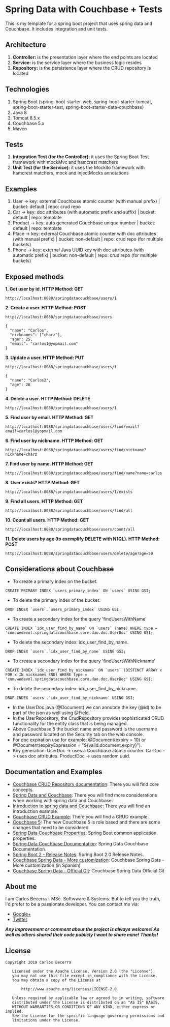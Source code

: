 # Spring Data with Couchbase + Tests

This is my template for a spring boot project that uses spring data and Couchbase. It includes integration and unit tests.

## Architecture
 
 1. **Controller:** is the presentation layer where the end points are located
 2. **Service:** is the service layer where the business logic resides
 3. **Repository:** is the persistence layer where the CRUD repository is located
 
## Technologies

1. Spring Boot (spring-boot-starter-web, spring-boot-starter-tomcat, spring-boot-starter-test, spring-boot-starter-data-couchbase)
2. Java 8
3. Tomcat 8.5.x
4. Couchbase 5.x
5. Maven

## Tests

 1. **Integration Test (for the Controller):** it uses the Spring Boot Test framework with mockMvc and hamcrest matchers
 2. **Unit Test (for the Service):** it uses the Mockito framework with hamcrest matchers, mock and injectMocks annotations 
 
## Examples

1. User -> key: external Couchbase atomic counter (with manual prefix) | bucket: default | repo: crud repo
2. Car -> key: doc attributes (with automatic prefix and suffix) | bucket: default | repo: template
3. Product -> key: auto generated Couchbase unique number | bucket: default | repo: template
4. Place -> key: external Couchbase atomic counter with doc attributes (with manual prefix) | bucket: non-default | repo: crud repo (for multiple buckets)
5. Phone -> key: external Java UUID key with doc attributes (with automatic prefix) | bucket: non-default | repo: crud repo (for multiple buckets)

## Exposed methods

**1. Get user by id. HTTP Method: GET**
```
http://localhost:8080/springdatacouchbase/users/1
```

**2. Create a user. HTTP Method: POST**
```
http://localhost:8080/springdatacouchbase/users
```
```
{
  "name": "Carlos",
  "nicknames": ["charz"],
  "age": 25,
  "email": "carlos1@yopmail.com"
}
```

**3. Update a user. HTTP Method: PUT**
```
http://localhost:8080/springdatacouchbase/users/1
```
```
{
  "name": "Carlos2",
  "age": 26
}
```

**4. Delete a user. HTTP Method: DELETE**
```
http://localhost:8080/springdatacouchbase/users/1
```

**5. Find user by email. HTTP Method: GET**
```
http://localhost:8080/springdatacouchbase/users/find/email?email=carlos1@yopmail.com
```

**6. Find user by nickname. HTTP Method: GET**
```
http://localhost:8080/springdatacouchbase/users/find/nickname?nickname=charz
```

**7. Find user by name. HTTP Method: GET**
```
http://localhost:8080/springdatacouchbase/users/find/name?name=carlos
```

**8. User exists? HTTP Method: GET**
```
http://localhost:8080/springdatacouchbase/users/1/exists
```

**9. Find all users. HTTP Method: GET**
```
http://localhost:8080/springdatacouchbase/users/find/all
```

**10. Count all users. HTTP Method: GET**
```
http://localhost:8080/springdatacouchbase/users/count/all
```

**11. Delete users by age (to exemplify DELETE with N1QL). HTTP Method: POST**
```
http://localhost:8080/springdatacouchbase/users/delete/age?age=50
```

## Considerations about Couchbase
 
 * To create a primary index on the bucket.
 ```
 CREATE PRIMARY INDEX `users_primary_index` ON `users` USING GSI;
 ```
 * To delete the primary index of the bucket.
 ```
 DROP INDEX `users`.`users_primary_index` USING GSI;
 ```
  * To create a secondary index for the query 'findUsersWithName'
 ```
 CREATE INDEX `idx_user_find_by_name` ON `users` (name) WHERE type = 'com.wedevol.springdatacouchbase.core.dao.doc.UserDoc' USING GSI;
 ```
  * To delete the secondary index: idx_user_find_by_name.
 ```
 DROP INDEX `users`.`idx_user_find_by_name` USING GSI;
 ```
   * To create a secondary index for the query 'findUsersWithNickname'
 ```
 CREATE INDEX `idx_user_find_by_nickname` ON `users` (DISTINCT ARRAY x FOR x IN nicknames END) WHERE type = 'com.wedevol.springdatacouchbase.core.dao.doc.UserDoc' USING GSI;
 ```
   * To delete the secondary index: idx_user_find_by_nickname.
 ```
 DROP INDEX `users`.`idx_user_find_by_nickname` USING GSI;
 ```
 * In the UserDoc.java (@Document) we can annotate the key (@id) to be part of the json as well using @Field.
 * In the UserRepository, the CrudRepository provides sophisticated CRUD functionality for the entity class that is being managed.
 * Above Couchbase 5 the bucket name and password is the username and password located on the Security tab on the web console.
 * For doc expiration use for example: @Document(expiry = 10) or @Document(expiryExpression = "${valid.document.expiry}").
 * Key generation: UserDoc -> uses a Couchbase atomic counter. CarDoc -> uses doc attributes. ProductDoc -> uses random uuid.

## Documentation and Examples
 
* [Couchbase CRUD Repository documentation](http://docs.spring.io/spring-data/couchbase/docs/current/reference/html/#repositories.core-concepts): There you will find core concepts.
* [Spring Data and Couchbase](https://blog.couchbase.com/spring-data-couchbase-2-is-out-quick-getting-started-with-spring-initializr/): There you will find more considerations when working with spring data and Couchbase.
* [Introduction to spring data and Couchbase](http://www.baeldung.com/spring-data-couchbase): There you will find an introduction example.
* [Couchbase CRUD Example](https://blog.couchbase.com/vaadin-couchbase-crud-sample/): There you will find a CRUD example.
* [Couchbase 5](https://developer.couchbase.com/documentation/server/current/introduction/whats-new.html): The new Couchbase 5 is role based and there are some changes that need to be considered.
* [Spring Data Couchbase Properties](http://s-xu.blogspot.com.ar/2016/09/spring-boot-common-application.html): Spring Boot common application properties.
* [Spring Data Couchbase Documentation](https://docs.spring.io/spring-data/couchbase/docs/3.1.0.M3/reference/html/): Spring Data Couchbase Documentation.
* [Spring Boot 2 - Release Notes](https://github.com/spring-projects/spring-boot/wiki/Spring-Boot-2.0-Release-Notes): Spring Boot 2.0 Release Notes.
* [Couchbase Spring Data - More customization](https://www.adictosaltrabajo.com/2019/01/22/mas-spring-data-couchbase/): Couchbase Spring Data - More customization (in Spanish)
* [Couchbase Spring Data - Official Git](https://github.com/spring-projects/spring-data-couchbase): Couchbase Spring Data Official Git

## About me
I am Carlos Becerra - MSc. Softwware & Systems.  But to tell you the truth, I'd prefer to be a passionate developer. You can contact me via:

* [Google+](https://plus.google.com/+CarlosBecerraRodr%C3%ADguez)
* [Twitter](https://twitter.com/CarlosBecerraRo)

_**Any improvement or comment about the project is always welcome! As well as others shared their code publicly I want to share mine! Thanks!**_

## License
```javas
Copyright 2019 Carlos Becerra

   Licensed under the Apache License, Version 2.0 (the "License");
   you may not use this file except in compliance with the License.
   You may obtain a copy of the License at

       http://www.apache.org/licenses/LICENSE-2.0

   Unless required by applicable law or agreed to in writing, software
   distributed under the License is distributed on an "AS IS" BASIS,
   WITHOUT WARRANTIES OR CONDITIONS OF ANY KIND, either express or implied.
   See the License for the specific language governing permissions and
   limitations under the License.

